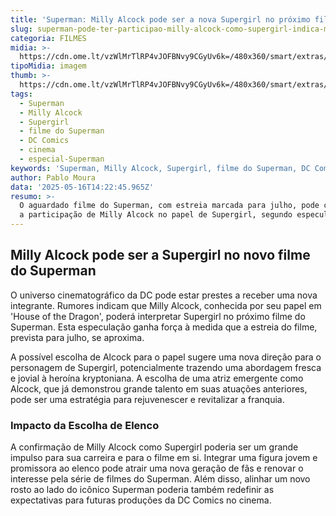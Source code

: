 ```yaml
---
title: 'Superman: Milly Alcock pode ser a nova Supergirl no próximo filme do herói'
slug: superman-pode-ter-participao-milly-alcock-como-supergirl-indica-max
categoria: FILMES
midia: >-
  https://cdn.ome.lt/vzWlMrTlRP4vJOFBNvy9CGyUv6k=/480x360/smart/extras/conteudos/omelete_THUMB_-_2025-05-16T101756.352.png
tipoMidia: imagem
thumb: >-
  https://cdn.ome.lt/vzWlMrTlRP4vJOFBNvy9CGyUv6k=/480x360/smart/extras/conteudos/omelete_THUMB_-_2025-05-16T101756.352.png
tags:
  - Superman
  - Milly Alcock
  - Supergirl
  - filme do Superman
  - DC Comics
  - cinema
  - especial-Superman
keywords: 'Superman, Milly Alcock, Supergirl, filme do Superman, DC Comics, cinema'
author: Pablo Moura
data: '2025-05-16T14:22:45.965Z'
resumo: >-
  O aguardado filme do Superman, com estreia marcada para julho, pode contar com
  a participação de Milly Alcock no papel de Supergirl, segundo especulações.
---
```


## Milly Alcock pode ser a Supergirl no novo filme do Superman

O universo cinematográfico da DC pode estar prestes a receber uma nova integrante. Rumores indicam que Milly Alcock, conhecida por seu papel em 'House of the Dragon', poderá interpretar Supergirl no próximo filme do Superman. Esta especulação ganha força à medida que a estreia do filme, prevista para julho, se aproxima.

A possível escolha de Alcock para o papel sugere uma nova direção para o personagem de Supergirl, potencialmente trazendo uma abordagem fresca e jovial à heroína kryptoniana. A escolha de uma atriz emergente como Alcock, que já demonstrou grande talento em suas atuações anteriores, pode ser uma estratégia para rejuvenescer e revitalizar a franquia.

### Impacto da Escolha de Elenco

A confirmação de Milly Alcock como Supergirl poderia ser um grande impulso para sua carreira e para o filme em si. Integrar uma figura jovem e promissora ao elenco pode atrair uma nova geração de fãs e renovar o interesse pela série de filmes do Superman. Além disso, alinhar um novo rosto ao lado do icônico Superman poderia também redefinir as expectativas para futuras produções da DC Comics no cinema.
